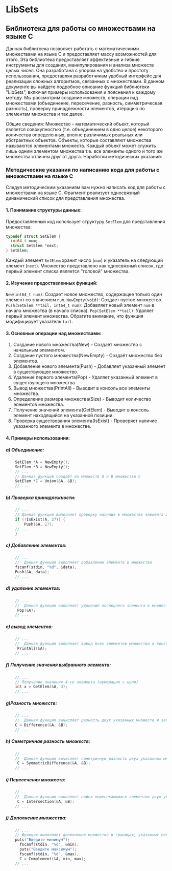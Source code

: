 # LibSets
## Библиотека для работы со множествами на языке C

Данная библитоека позволяет работать с математическими множествами на языке C и
предоставляет массу возможностей для этого.
Эта библиотека предоставляет эффективные и гибкие инструменты для создания, манипулирования и анализа множеств целых чисел. 
Она разработана с упором на удобство и простоту использования, предоставляя разработчикам удобный интерфейс для реализации сложных алгоритмов, связанных с множествами.
В данном документе вы найдете подробное описание функций библиотеки "LibSets", включая примеры использования и пояснения к каждому методу.
Мы рассмотрим создание множеств, операции над множествами (объединение, пересечение, разность, симметрическая разность), проверку принадлежности элементов, итерацию по элементам множества и так далее.

Общие сведения:
Множество – математический объект, который является совокупностью (т.е.
объединением в одно целое) некоторого количества определенных, вполне
различимых реальных или абстрактных объектов.
Объекты, которые составляют множества называются элементами
множеств.
Каждый объект может служить лишь одним
элементом множества т.е. все элементы
одного и того же множества отличны друг от друга.
Наработки методических указаний: 


### Методические указания по написанию кода для работы с множествами на языке C

Следуя методическим указаниям вам нужно написать код для работы с множествами на языке C.  Фрагмент реализует односвязный динамический список для представления множества.
#### 1.  Понимание структуры данных:

Предоставленный код использует структуру `SetElem` для представления множества:

```c
typedef struct SetElem {
  int64_t num;
  struct SetElem *next;
} SetElem;
```

Каждый элемент `SetElem` хранит число (`num`) и указатель на следующий элемент (`next`).  Множество представлено как односвязный список, где первый элемент списка является "головой" множества.

#### 2.  Изучение предоставленных функций:

`New(int64_t num)`: Создает новое множество, содержащее только один элемент со значением `num`.
`NewEmpty(void)`: Создает пустое множество.
`Push(SetElem **tail, int64_t num)`: Добавляет новый элемент `num` в начало множества (в начало списка).
`Pop(SetElem **tail)`: Удаляет первый элемент множества. Обратите внимание, что функция модифицирует указатель `tail`.

#### 3.  Основные операции над множествами:

1. Создание нового множества(New) - Создаёт множество с начальным элементом.
2. Создание пустого множества(NewEmpty) - Создаёт множество без элементов.
3. Добавление нового элемента(Push) - Добавляет указанный элемент в существующее множество.
4. Удаление первого элемента(Pop) - Удаляет указанный элемент в существующего множества.
5. Вывод множества(PrintAll) - Выводит в консоль все элементы множества.
6. Определение размера множества(Size) - Выводит количeство элементов множества.
7. Получение значений элемента(GetElem) - Выводит в консоль элемент находящийся на указанной позиции.
8. Проверка существования элемента(IsExist) - Проверяет наличие указанного элемента в множестве.

#### 4.  Примеры использования:

##### a) Объединение:

```c
    SetElem *A = NewEmpty();
    SetElem *B = NewEmpty();
    // ...
    // Данная функция создаёт из множеств А и В множество С
    SetElem *C = Union(&A, &B);
    // ...
```

##### b) Проверка принадлежности:

```c
    // ...
    // Данная функция выполняет проверку наличия в множестве элеиента 27, в случае если он отсутствует добавляет его
    if (!IsExist(A, 27)) {
        Push(&A, 27);
    // ...
    }
```

##### c) Добавление элементов:

```c
    // ...
    //  Данная функция выполняет добавление элемента в множество
    fscanf(stdin, "%d", &data);
    Push(&A, data);
    // ...
```

##### d) удаление элементов:

```c
    // ...
    //  Данная функция выполняет удаление последнего элемента в множестве
     Pop(&A);
    // ...
```

##### e) вывод элементов:

```c
    // ...
    //  Данная функция выполняет вывод всех элементов множества в консоль
     PrintAll(&A);
    // ...
```

##### f) Получение значения выбранного элемента:
```c
    // ...
    // Получение значения 4-го элемента (нумерация с нуля)
    int x = GetElem(&A, 3);
    // ...
```

##### g)Разность множеств:

```c
    // ...
    //  Данная функция вычисляет разность двух указанных множеств и записывает её в третье множество
    C = Difference(&A, &B);
    // ...
```

##### h) Симетричная разность множеств:

```c
    // ...
    //  Данная функция вычисляет симетричную разность двух указанных множеств и записывает её в третье множество
     C = SymmetricDifference(&A, &B);
    // ...
```

##### i) Пересечения множеств:

```c
    // ...
    //  Данная функция выполняет поиск пересекающихся элементов двух указанных множеств и записывает результат в третье множество
     C = Intersection(&A, &B);
    // ...
```

##### j) Дополнение множества:
```c
    // ...
    // Функция выполняет дополнение множества в границах, указанных пользователем
    puts("Введите минимум");
      fscanf(stdin, "%d", &min);
      puts("Введите максимум");
      fscanf(stdin, "%d", &max);
      C = Complement(&А, min, max);
    // ...
```

